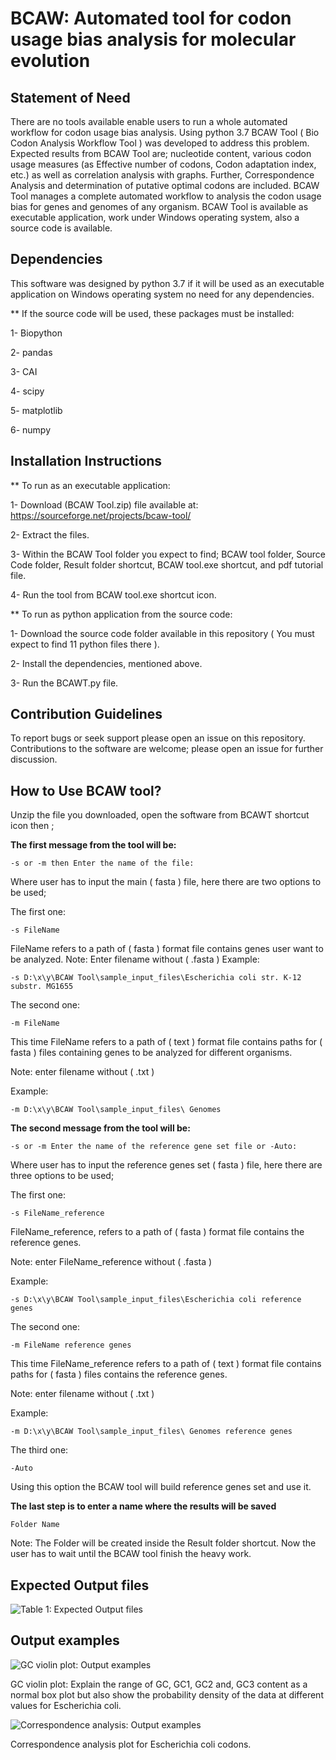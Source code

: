 # BCAW: Automated tool for codon usage bias analysis for molecular evolution

## Statement of Need
There are no tools available enable users to run a whole automated workflow for codon usage bias analysis. Using python 3.7 BCAW Tool ( Bio Codon Analysis Workflow Tool ) was developed to address this problem.
Expected results from BCAW Tool are; nucleotide content, various codon usage measures (as Effective number of codons, Codon adaptation index, etc.) as well as correlation analysis with graphs. Further, Correspondence Analysis and determination of putative optimal codons are included.
BCAW Tool manages a complete automated workflow to analysis the codon usage bias for genes and genomes of any organism. BCAW Tool is available as executable application, work under Windows operating system, also a source code is available.
## Dependencies

This software was designed by python 3.7 if it will be used as an executable application on Windows operating system no need for any dependencies.

** If the source code will be used, these packages must be installed:

1- Biopython

2- pandas

3- CAI

4- scipy

5- matplotlib

6- numpy

## Installation Instructions
** To run as an executable application:

1- Download (BCAW Tool.zip) file available at: https://sourceforge.net/projects/bcaw-tool/

2- Extract the files.

3- Within the BCAW Tool folder you expect to find; BCAW tool folder, Source Code folder, Result folder shortcut, BCAW tool.exe shortcut, and pdf tutorial file.

4- Run the tool from BCAW tool.exe shortcut icon.

** To run as python application from the source code:

1- Download the source code folder available in this repository ( You must expect to find 11 python files there ).

2- Install the dependencies, mentioned above.

3- Run the BCAWT.py file.

## Contribution Guidelines
To report bugs or seek support please open an issue on this repository. Contributions to the software are welcome; please open an issue for further discussion.

## How to Use BCAW tool?
Unzip the file you downloaded, open the software from BCAWT shortcut icon then ; 

**The first message from the tool will be:**
```
-s or -m then Enter the name of the file:
```
              
Where user has to input the main ( fasta ) file, here there are two options  to be used;

The first one:
```
-s FileName
```             
FileName refers to a path of ( fasta ) format file contains genes user want to be analyzed. 
Note: Enter filename without ( .fasta )
Example:
```
-s D:\x\y\BCAW Tool\sample_input_files\Escherichia coli str. K-12 substr. MG1655
```
The second one:
```
-m FileName
```
This time FileName refers to a path of ( text ) format file contains paths for ( fasta ) files containing genes to be analyzed for different organisms.

Note: enter filename without ( .txt )

Example:
```
-m D:\x\y\BCAW Tool\sample_input_files\ Genomes
```
**The second message from the tool will be:**
```
-s or -m Enter the name of the reference gene set file or -Auto:
```
Where user has to input the reference genes set ( fasta ) file, here there are three options  to be used; 

The first one:
```
-s FileName_reference
```
FileName_reference, refers to a path of ( fasta ) format file contains the reference genes. 

Note: enter FileName_reference without ( .fasta )

Example:
```
-s D:\x\y\BCAW Tool\sample_input_files\Escherichia coli reference genes
```
The second one:
```
-m FileName reference genes
```
This time FileName_reference refers to a path of ( text ) format file contains paths for ( fasta ) files contains the reference genes.

Note: enter filename without ( .txt )

Example:
```
-m D:\x\y\BCAW Tool\sample_input_files\ Genomes reference genes
 ```
The third one:
```
-Auto
```
Using this option the BCAW tool will build reference genes set and use it.

**The last step is to enter a name where the results will be saved**
```
Folder Name
```
Note: The Folder will be created inside the Result folder shortcut.
Now the user has to wait until the BCAW tool finish the heavy work.

## Expected Output files

![Table 1: Expected Output files](https://github.com/AliYoussef96/BCAW-Tool/blob/master/Table.png)

## Output examples

![GC violin plot: Output examples](https://github.com/AliYoussef96/BCAW-Tool/blob/master/Escherichia%20coli%20str.%20K-12%20substr.%20MG1655.fasta_GC%20violin%20plot.png)

GC violin plot: Explain the range of GC, GC1, GC2 and, GC3 content as a normal box plot but also show the probability density of the data at different values for Escherichia coli.

![Correspondence analysis: Output examples](https://github.com/AliYoussef96/BCAW-Tool/blob/master/Escherichia%20coli%20str.%20K-12%20substr.%20MG1655.fasta_CA_RSCU_CA_codos_plot.png)

Correspondence analysis plot for Escherichia coli codons.
